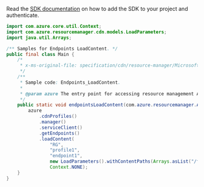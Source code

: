 Read the [SDK documentation](https://github.com/Azure/azure-sdk-for-java/blob/azure-resourcemanager_2.15.0/sdk/resourcemanager/azure-resourcemanager/README.md) on how to add the SDK to your project and authenticate.

```java
import com.azure.core.util.Context;
import com.azure.resourcemanager.cdn.models.LoadParameters;
import java.util.Arrays;

/** Samples for Endpoints LoadContent. */
public final class Main {
    /*
     * x-ms-original-file: specification/cdn/resource-manager/Microsoft.Cdn/stable/2021-06-01/examples/Endpoints_LoadContent.json
     */
    /**
     * Sample code: Endpoints_LoadContent.
     *
     * @param azure The entry point for accessing resource management APIs in Azure.
     */
    public static void endpointsLoadContent(com.azure.resourcemanager.AzureResourceManager azure) {
        azure
            .cdnProfiles()
            .manager()
            .serviceClient()
            .getEndpoints()
            .loadContent(
                "RG",
                "profile1",
                "endpoint1",
                new LoadParameters().withContentPaths(Arrays.asList("/folder1")),
                Context.NONE);
    }
}
```
